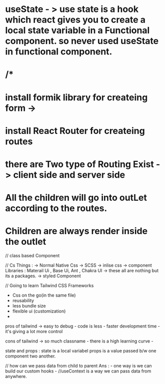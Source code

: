 # useState - > use state is a hook which react gives you to create a local state variable in a Functional component. so never used useState in functional component.

# /*
<!--  npx parcel index.html -> for running and building our project 
// npm i -D parcel ->for installing  Dev dependencies
// How can we install react -> npm i react;
// Script type in script tag ? 

HMR -< hot module Replacement
Dist folder -> create a dev build and hot it on server .
dist basically specialise entry point of your app.
Parcel is a buindler 
parcel did  bundling
parcel did minify
parcel is cleaning our code.
parcel manages dev and prod build
parcel is super fast build algorithm.
parcel does caching for you
parcle does image optimization
parcel caching while development
parcel do compression
parcle compatable with older version of browser
Parcel enabled HTTPS on dev
parcel manages port number 
// we should put parcel-cache in git ignore.

Parcel uses Consistent Hashing Algorithm
Parcel is a zero config bundler

Parcel does Tree Shaking -> Removing unwanted code



// Transative Dependencies



*/

/**
          Header
             - Logo
             - List item
         Body 
             - Search Bar
             - RestaurentList
             - Restaurent Card (many card)
                 - Image
                 - Name 
                 - Rating
                 - Cusines
         Footer
                - Links
                - CopyRight
          */

// React.createElement gives us Object => HTML(DOM)
//JSX example
//JSX -> jsx is having one parent tag

// component -> Functional Component
// Name of the component should be in the capital letter
-->
# install formik library for createing form -> 
# install React Router for createing routes
# there are Two type of Routing Exist -> client side and server side
# All the children will go into outLet according to the routes.
# Children are always render inside the outlet

// class based Component


// Cs Things : 
-> Normal Native Css
-> SCSS
-> inlise css
-> component Libraries : Materail Ui , Base Ui, Ant , Chakra UI -> these all are nothing but its a packages.
-> styled Component

// Going to learn Tailwind CSS Frameworks
 - Css on the go(in the same file)
 - reusability
 - less bundle size
 - flexible ui (customization)
 - 

 pros of tailwind -> easy to debug
                   - code is less 
                   - faster development time
                   - it's giving a lot more control

cons of tailwind -> so much classname
                   - there is a high learning curve
                   - 


state and props : 
            state is a local variabel
            props is a value passed b/w one component two another.

// how can we pass data from child to parent
Ans : - one way is we can build our custom hooks
      - 
//useContext is a way we can pass data from anywhere. 